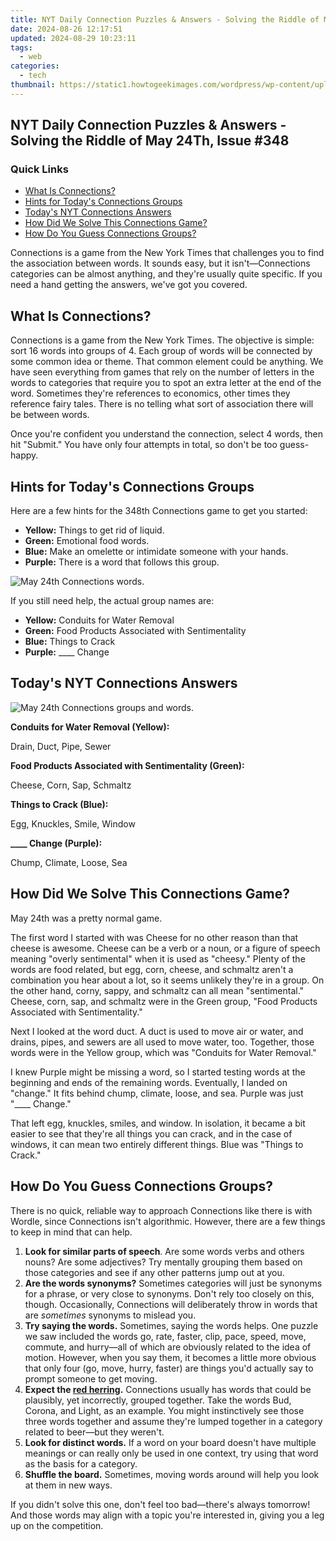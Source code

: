 ```yaml
---
title: NYT Daily Connection Puzzles & Answers - Solving the Riddle of May 24Th, Issue #348
date: 2024-08-26 12:17:51
updated: 2024-08-29 10:23:11
tags:
  - web
categories:
  - tech
thumbnail: https://static1.howtogeekimages.com/wordpress/wp-content/uploads/2024/03/connections.jpg
---
```


## NYT Daily Connection Puzzles & Answers - Solving the Riddle of May 24Th, Issue #348

### Quick Links

* [What Is Connections?](https://sound-issues.techidaily.com/diagnosing-and-repairing-sound-output-issues-in-windows-11-effective-strategies/)
* [Hints for Today's Connections Groups](https://instagram-video-files.techidaily.com/new-demystifying-instagram-selfies-a-comprehensive-guide/)
* [Today's NYT Connections Answers](https://extra-tips.techidaily.com/how-to-transform-viewers-criticism-into-content-enhancement/)
* [How Did We Solve This Connections Game?](https://some-guidance.techidaily.com/in-2024-unveiling-top-8-premium-free-srt-translation-solutions/)
* [How Do You Guess Connections Groups?](https://youtube-tips.techidaily.com/024-approved-trivia-trek-exploring-yts-fascinating-figures-and-infographics/)

 Connections is a game from the New York Times that challenges you to find the association between words. It sounds easy, but it isn't—Connections categories can be almost anything, and they're usually quite specific. If you need a hand getting the answers, we've got you covered.

##  What Is Connections?

 Connections is a game from the New York Times. The objective is simple: sort 16 words into groups of 4\. Each group of words will be connected by some common idea or theme. That common element could be anything. We have seen everything from games that rely on the number of letters in the words to categories that require you to spot an extra letter at the end of the word. Sometimes they're references to economics, other times they reference fairy tales. There is no telling what sort of association there will be between words.

 Once you're confident you understand the connection, select 4 words, then hit "Submit." You have only four attempts in total, so don't be too guess-happy.

##  Hints for Today's Connections Groups

 Here are a few hints for the 348th Connections game to get you started:

* **Yellow:** Things to get rid of liquid.
* **Green:** Emotional food words.
* **Blue:** Make an omelette or intimidate someone with your hands.
* **Purple:** There is a word that follows this group.

![May 24th Connections words.](https://static1.howtogeekimages.com/wordpress/wp-content/uploads/2024/05/may-24th-connections.png) 

 If you still need help, the actual group names are:

* **Yellow:** Conduits for Water Removal
* **Green:** Food Products Associated with Sentimentality
* **Blue:** Things to Crack
* **Purple:** \_\_\_\_ Change

##  Today's NYT Connections Answers

![May 24th Connections groups and words.](https://static1.howtogeekimages.com/wordpress/wp-content/uploads/2024/05/may-24th-connections-filled.png) 

**Conduits for Water Removal (Yellow):** 

 Drain, Duct, Pipe, Sewer

**Food Products Associated with Sentimentality (Green):** 

 Cheese, Corn, Sap, Schmaltz

**Things to Crack (Blue):** 

 Egg, Knuckles, Smile, Window

**\_\_\_\_ Change (Purple):** 

 Chump, Climate, Loose, Sea

##  How Did We Solve This Connections Game?

 May 24th was a pretty normal game.

 The first word I started with was Cheese for no other reason than that cheese is awesome. Cheese can be a verb or a noun, or a figure of speech meaning "overly sentimental" when it is used as "cheesy." Plenty of the words are food related, but egg, corn, cheese, and schmaltz aren't a combination you hear about a lot, so it seems unlikely they're in a group. On the other hand, corny, sappy, and schmaltz can all mean "sentimental." Cheese, corn, sap, and schmaltz were in the Green group, "Food Products Associated with Sentimentality." 

 Next I looked at the word duct. A duct is used to move air or water, and drains, pipes, and sewers are all used to move water, too. Together, those words were in the Yellow group, which was "Conduits for Water Removal." 

 I knew Purple might be missing a word, so I started testing words at the beginning and ends of the remaining words. Eventually, I landed on "change." It fits behind chump, climate, loose, and sea. Purple was just "\_\_\_\_ Change." 

 That left egg, knuckles, smiles, and window. In isolation, it became a bit easier to see that they're all things you can crack, and in the case of windows, it can mean two entirely different things. Blue was "Things to Crack." 

##  How Do You Guess Connections Groups?

 There is no quick, reliable way to approach Connections like there is with Wordle, since Connections isn't algorithmic. However, there are a few things to keep in mind that can help.

1. **Look for similar parts of speech**. Are some words verbs and others nouns? Are some adjectives? Try mentally grouping them based on those categories and see if any other patterns jump out at you.
2. **Are the words synonyms?** Sometimes categories will just be synonyms for a phrase, or very close to synonyms. Don't rely too closely on this, though. Occasionally, Connections will deliberately throw in words that are _sometimes_ synonyms to mislead you.
3. **Try saying the words.** Sometimes, saying the words helps. One puzzle we saw included the words go, rate, faster, clip, pace, speed, move, commute, and hurry—all of which are obviously related to the idea of motion. However, when you say them, it becomes a little more obvious that only four (go, move, hurry, faster) are things you'd actually say to prompt someone to get moving.
4. **Expect the [red herring](https://www.merriam-webster.com/dictionary/red%20herring).** Connections usually has words that could be plausibly, yet incorrectly, grouped together. Take the words Bud, Corona, and Light, as an example. You might instinctively see those three words together and assume they're lumped together in a category related to beer—but they weren't.
5. **Look for distinct words.** If a word on your board doesn't have multiple meanings or can really only be used in one context, try using that word as the basis for a category.
6. **Shuffle the board.** Sometimes, moving words around will help you look at them in new ways.

 If you didn't solve this one, don't feel too bad—there's always tomorrow! And those words may align with a topic you're interested in, giving you a leg up on the competition.

<ins class="adsbygoogle"
     style="display:block"
     data-ad-format="autorelaxed"
     data-ad-client="ca-pub-7571918770474297"
     data-ad-slot="1223367746"></ins>



<ins class="adsbygoogle"
     style="display:block"
     data-ad-client="ca-pub-7571918770474297"
     data-ad-slot="8358498916"
     data-ad-format="auto"
     data-full-width-responsive="true"></ins>
